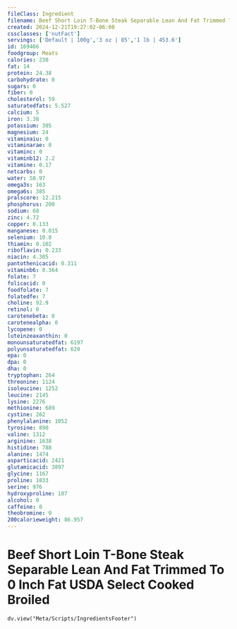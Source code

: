 ```yaml
---
fileClass: Ingredient
filename: Beef Short Loin T-Bone Steak Separable Lean And Fat Trimmed To 0 Inch Fat USDA Select Cooked Broiled
created: 2024-12-21T19:27:02-06:00
cssclasses: ['nutFact']
servings: ['Default | 100g','3 oz | 85','1 lb | 453.6']
id: 169466
foodgroup: Meats
calories: 230
fat: 14
protein: 24.38
carbohydrate: 0
sugars: 0
fiber: 0
cholesterol: 59
saturatedfats: 5.527
calcium: 5
iron: 3.38
potassium: 305
magnesium: 24
vitaminaiu: 0
vitaminarae: 0
vitaminc: 0
vitaminb12: 2.2
vitamine: 0.17
netcarbs: 0
water: 58.97
omega3s: 163
omega6s: 385
pralscore: 12.215
phosphorus: 200
sodium: 68
zinc: 4.72
copper: 0.133
manganese: 0.015
selenium: 10.8
thiamin: 0.102
riboflavin: 0.233
niacin: 4.305
pantothenicacid: 0.311
vitaminb6: 0.364
folate: 7
folicacid: 0
foodfolate: 7
folatedfe: 7
choline: 92.9
retinol: 0
carotenebeta: 0
carotenealpha: 0
lycopene: 0
luteinzeaxanthin: 0
monounsaturatedfat: 6197
polyunsaturatedfat: 620
epa: 0
dpa: 0
dha: 0
tryptophan: 264
threonine: 1124
isoleucine: 1252
leucine: 2145
lysine: 2276
methionine: 689
cystine: 262
phenylalanine: 1052
tyrosine: 890
valine: 1312
arginine: 1638
histidine: 788
alanine: 1474
asparticacid: 2421
glutamicacid: 3897
glycine: 1167
proline: 1033
serine: 976
hydroxyproline: 107
alcohol: 0
caffeine: 0
theobromine: 0
200calorieweight: 86.957
---
```


# Beef Short Loin T-Bone Steak Separable Lean And Fat Trimmed To 0 Inch Fat USDA Select Cooked Broiled

```dataviewjs
dv.view("Meta/Scripts/IngredientsFooter")
```